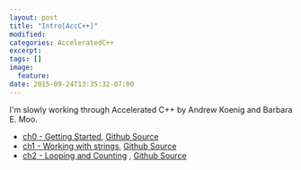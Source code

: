 ```yaml
---
layout: post
title: "Intro[AccC++]"
modified:
categories: AcceleratedC++
excerpt:
tags: []
image:
  feature:
date: 2015-09-24T13:35:32-07:00
---
```


I'm slowly working through Accelerated C++ by Andrew Koenig and Barbara E. Moo.

- [ch0 - Getting Started](/acceleratedc++/ch0/intro-ch0-acc/), [Github Source](https://github.com/patricknyu/AcceleratedCPlusPlus/tree/master/ch0)
- [ch1 - Working with strings](/acceleratedc++/ch1/intro-ch1-acc/), [Github Source](https://github.com/patricknyu/AcceleratedCPlusPlus/tree/master/ch1)
- [ch2 - Looping and Counting](/acceleratedc++/ch2/intro-ch2-acc/) , [Github Source](https://github.com/patricknyu/AcceleratedCPlusPlus/tree/master/ch2)
